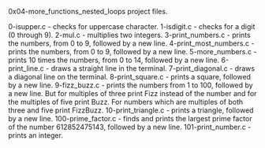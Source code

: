 0x04-more_functions_nested_loops project files.

0-isupper.c - checks for uppercase character.
1-isdigit.c - checks for a digit (0 through 9).
2-mul.c - multiplies two integers.
3-print_numbers.c -  prints the numbers, from 0 to 9, followed by a new line.
4-print_most_numbers.c - prints the numbers, from 0 to 9, followed by a new line.
5-more_numbers.c - prints 10 times the numbers, from 0 to 14, followed by a new line.
6-print_line.c - draws a straight line in the terminal.
7-print_diagonal.c - draws a diagonal line on the terminal.
8-print_square.c - prints a square, followed by a new line.
9-fizz_buzz.c - prints the numbers from 1 to 100, followed by a new line. But for multiples of three print Fizz instead of the number and for the multiples of five print Buzz. For numbers which are multiples of both three and five print FizzBuzz.
10-print_triangle.c - prints a triangle, followed by a new line.
100-prime_factor.c - finds and prints the largest prime factor of the number 612852475143, followed by a new line.
101-print_number.c - prints an integer.

